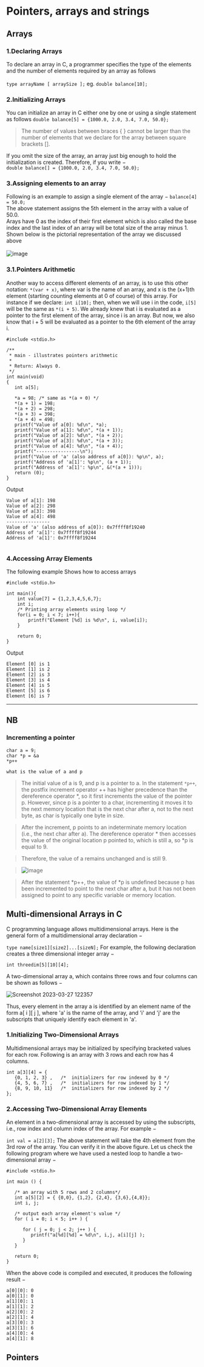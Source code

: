 # Pointers, arrays and strings

## Arrays
### 1.Declaring Arrays
To declare an array in C, a programmer specifies the type of the elements and the number of elements required by an array as follows <br><br>
```type arrayName [ arraySize ];```  eg.  ```double balance[10];```

### 2.Initializing Arrays
You can initialize an array in C either one by one or using a single statement as follows
```double balance[5] = {1000.0, 2.0, 3.4, 7.0, 50.0};```<br>
> The number of values between braces { } cannot be larger than the number of elements that we declare for the array between square brackets [].<br>

If you omit the size of the array, an array just big enough to hold the initialization is created. Therefore, if you write −<br>
```double balance[] = {1000.0, 2.0, 3.4, 7.0, 50.0};```<br>
### 3.Assigning elements to an array
Following is an example to assign a single element of the array −
```balance[4] = 50.0;```<br>
The above statement assigns the 5th element in the array with a value of 50.0.<br>
Arays have 0 as the index of their first element which is also called the base index and the last index of an array will be total size of the array minus 1. Shown below is the pictorial representation of the array we discussed above <br><br>
![image](https://user-images.githubusercontent.com/102142446/227900854-7eeef9d3-0ed9-42fa-a1c6-e97a749a5677.png)<br>

### 3.1.Pointers Arithmetic
Another way to access different elements of an array, is to use this other notation: ```*(var + x)```, where var is the name of an array, and x is the (x+1)th element (starting counting elements at 0 of course) of this array. For instance if we declare:
```int i[10];```
then, when we will use i in the code, ```i[5]``` will be the same as ```*(i + 5)```. We already knew that i is evaluated as a pointer to the first element of the array, since i is an array. But now, we also know that i + 5 will be evaluated as a pointer to the 6th element of the array i.
```
#include <stdio.h>

/**
 * main - illustrates pointers arithmetic
 *
 * Return: Always 0.
 */
int main(void)
{
   int a[5];

   *a = 98; /* same as *(a + 0) */
   *(a + 1) = 198;
   *(a + 2) = 298;
   *(a + 3) = 398;
   *(a + 4) = 498;
   printf("Value of a[0]: %d\n", *a);
   printf("Value of a[1]: %d\n", *(a + 1));
   printf("Value of a[2]: %d\n", *(a + 2));
   printf("Value of a[3]: %d\n", *(a + 3));
   printf("Value of a[4]: %d\n", *(a + 4));
   printf("----------------\n");
   printf("Value of 'a' (also address of a[0]): %p\n", a);
   printf("Address of 'a[1]': %p\n", (a + 1));
   printf("Address of 'a[1]': %p\n", &(*(a + 1)));
   return (0);
}
```
Output
```Value of a[0]: 98
Value of a[1]: 198
Value of a[2]: 298
Value of a[3]: 398
Value of a[4]: 498
----------------
Value of 'a' (also address of a[0]): 0x7ffff8f19240
Address of 'a[1]': 0x7ffff8f19244
Address of 'a[1]': 0x7ffff8f19244


```
### 4.Accessing Array Elements
The following example Shows how to access arrays
```
#include <stdio.h>
 
int main(){
    int value[7] = {1,2,3,4,5,6,7};
    int i;
    /* Printing array elements using loop */
    for(i = 0; i < 7; i++){
        printf("Element [%d] is %d\n", i, value[i]);
    }
     
    return 0;
}
```
Output
```
Element [0] is 1
Element [1] is 2
Element [2] is 3
Element [3] is 4
Element [4] is 5
Element [5] is 6
Element [6] is 7
```
***
## NB
### Incrementing a pointer
```
char a = 9;
char *p = &a
*p++

what is the value of a and p
```
> The initial value of a is 9, and p is a pointer to a. In the statement ```*p++```, the postfix increment operator ++ has higher precedence than the dereference operator *, so it first increments the value of the pointer p. However, since p is a pointer to a char, incrementing it moves it to the next memory location that is the next char after a, not to the next byte, as char is typically one byte in size.

> After the increment, p points to an indeterminate memory location (i.e., the next char after a). The dereference operator * then accesses the value of the original location p pointed to, which is still a, so *p is equal to 9.

> Therefore, the value of a remains unchanged and is still 9.

> ![image](https://user-images.githubusercontent.com/102142446/227927655-1d44ec68-132b-41ed-98ba-ea7e69e0d371.png)

> After the statement *p++, the value of *p is undefined because p has been incremented to point to the next char after a, but it has not been assigned to point to any specific variable or memory location.

## Multi-dimensional Arrays in C

C programming language allows multidimensional arrays. Here is the general form of a multidimensional array declaration −

```type name[size1][size2]...[sizeN];```
For example, the following declaration creates a three dimensional integer array −

```int threedim[5][10][4];```

A two-dimensional array a, which contains three rows and four columns can be shown as follows −<br>

![Screenshot 2023-03-27 122357](https://user-images.githubusercontent.com/102142446/227900360-5a5d5928-34d8-46c2-a9b5-f56c1f499d64.png)

Thus, every element in the array a is identified by an element name of the form a[ i ][ j ], where 'a' is the name of the array, and 'i' and 'j' are the subscripts that uniquely identify each element in 'a'.

### 1.Initializing Two-Dimensional Arrays
Multidimensional arrays may be initialized by specifying bracketed values for each row. Following is an array with 3 rows and each row has 4 columns.
```
int a[3][4] = {  
   {0, 1, 2, 3} ,   /*  initializers for row indexed by 0 */
   {4, 5, 6, 7} ,   /*  initializers for row indexed by 1 */
   {8, 9, 10, 11}   /*  initializers for row indexed by 2 */
};
```
### 2.Accessing Two-Dimensional Array Elements
An element in a two-dimensional array is accessed by using the subscripts, i.e., row index and column index of the array. For example −

```int val = a[2][3];```
The above statement will take the 4th element from the 3rd row of the array. You can verify it in the above figure. Let us check the following program where we have used a nested loop to handle a two-dimensional array −

```
#include <stdio.h>
 
int main () {

   /* an array with 5 rows and 2 columns*/
   int a[5][2] = { {0,0}, {1,2}, {2,4}, {3,6},{4,8}};
   int i, j;
 
   /* output each array element's value */
   for ( i = 0; i < 5; i++ ) {

      for ( j = 0; j < 2; j++ ) {
         printf("a[%d][%d] = %d\n", i,j, a[i][j] );
      }
   }
   
   return 0;
}
```
When the above code is compiled and executed, it produces the following result −
```
a[0][0]: 0
a[0][1]: 0
a[1][0]: 1
a[1][1]: 2
a[2][0]: 2
a[2][1]: 4
a[3][0]: 3
a[3][1]: 6
a[4][0]: 4
a[4][1]: 8
```
## Pointers
